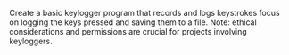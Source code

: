Create a basic keylogger program that records and logs keystrokes focus on logging the keys pressed and saving them to a file. Note: ethical considerations and permissions are crucial for projects involving keyloggers.
